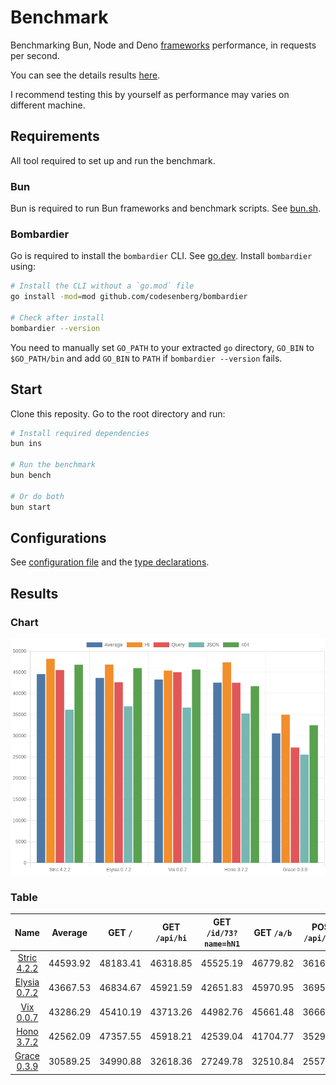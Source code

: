 # Benchmark
Benchmarking Bun, Node and Deno [frameworks](/src) performance, in requests per second.

You can see the details results [here](/results/index.md). 

I recommend testing this by yourself as performance may varies on different machine.

## Requirements
All tool required to set up and run the benchmark.

### Bun
Bun is required to run Bun frameworks and benchmark scripts. See [bun.sh](https://bun.sh).

### Bombardier
Go is required to install the `bombardier` CLI. See [go.dev](https://go.dev).
Install `bombardier` using:
```bash
# Install the CLI without a `go.mod` file
go install -mod=mod github.com/codesenberg/bombardier

# Check after install
bombardier --version
```
You need to manually set `GO_PATH` to your extracted `go` directory, `GO_BIN` to `$GO_PATH/bin` and add `GO_BIN` to `PATH` if `bombardier --version` fails.

## Start
Clone this reposity. Go to the root directory and run:
```bash
# Install required dependencies
bun ins

# Run the benchmark
bun bench

# Or do both
bun start
```

## Configurations
See [configuration file](/config.ts) and the [type declarations](/lib/types.ts). 

## Results

### Chart
![Chart](/results/chart.png)

### Table 


| Name | Average | GET `/` | GET `/api/hi` | GET `/id/73?name=hN1` | GET `/a/b` | POST `/api/json` |
|  :---: | :---: | :---: | :---: | :---: | :---: | :---: |
| [Stric 4.2.2](/results/main/Stric) | 44593.92 | 48183.41 | 46318.85 | 45525.19 | 46779.82 | 36162.32 |
| [Elysia 0.7.2](/results/main/Elysia) | 43667.53 | 46834.67 | 45921.59 | 42651.83 | 45970.95 | 36958.60 |
| [Vix 0.0.7](/results/main/Vix) | 43286.29 | 45410.19 | 43713.26 | 44982.76 | 45661.48 | 36663.74 |
| [Hono 3.7.2](/results/main/Hono) | 42562.09 | 47357.55 | 45918.21 | 42539.04 | 41704.77 | 35290.90 |
| [Grace 0.3.9](/results/main/Grace) | 30589.25 | 34990.88 | 32618.36 | 27249.78 | 32510.84 | 25576.38 |